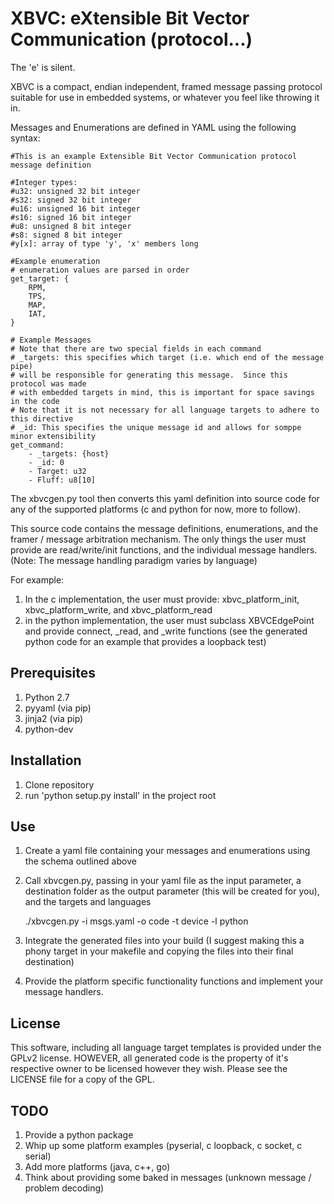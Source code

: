 XBVC: eXtensible Bit Vector Communication (protocol...)
=======================================================

The 'e' is silent.

XBVC is a compact, endian independent, framed message passing protocol
suitable for use in embedded systems, or whatever you feel like
throwing it in.

Messages and Enumerations are defined in YAML using the following
syntax:

	#This is an example Extensible Bit Vector Communication protocol message definition

	#Integer types:
	#u32: unsigned 32 bit integer
	#s32: signed 32 bit integer
	#u16: unsigned 16 bit integer
	#s16: signed 16 bit integer
	#u8: unsigned 8 bit integer
	#s8: signed 8 bit integer
	#y[x]: array of type 'y', 'x' members long

	#Example enumeration
	# enumeration values are parsed in order
	get_target: {
		RPM,
		TPS,
		MAP,
		IAT,
	}

	# Example Messages
	# Note that there are two special fields in each command
	# _targets: this specifies which target (i.e. which end of the message pipe)
	# will be responsible for generating this message.  Since this protocol was made
	# with embedded targets in mind, this is important for space savings in the code
	# Note that it is not necessary for all language targets to adhere to this directive
	# _id: This specifies the unique message id and allows for somppe minor extensibility
	get_command:
		- _targets: {host}
		- _id: 0
		- Target: u32
		- Fluff: u8[10]

The xbvcgen.py tool then converts this yaml definition into source
code for any of the supported platforms (c and python for now, more to
follow).

This source code contains the message definitions, enumerations, and the
framer / message arbitration mechanism.  The only things the user must
provide are read/write/init functions, and the individual message
handlers. (Note: The message handling paradigm varies by language)

For example:

1. In the c implementation, the user must provide: xbvc_platform_init,
   xbvc_platform_write, and xbvc_platform_read
2. in the python implementation, the user must subclass XBVCEdgePoint
   and provide connect, _read, and _write functions (see the generated
   python code for an example that provides a loopback test)

## Prerequisites
1. Python 2.7
2. pyyaml (via pip)
3. jinja2 (via pip)
4. python-dev

## Installation
1. Clone repository
2. run 'python setup.py install' in the project root

## Use
1. Create a yaml file containing your messages and enumerations using
   the schema outlined above
2. Call xbvcgen.py, passing in your yaml file as the input parameter,
   a destination folder as the output parameter (this will be created
   for you), and the targets and languages

	./xbvcgen.py -i msgs.yaml -o code -t device -l python

3. Integrate the generated files into your build (I suggest making
   this a phony target in your makefile and copying the files into
   their final destination)

4. Provide the platform specific functionality functions and implement
   your message handlers.

## License
This software, including all language target templates is provided
under the GPLv2 license.  HOWEVER, all generated code is the property
of it's respective owner to be licensed however they wish.  Please see
the LICENSE file for a copy of the GPL.

## TODO
1. Provide a python package
2. Whip up some platform examples (pyserial, c loopback, c socket, c
   serial)
3. Add more platforms (java, c++, go)
4. Think about providing some baked in messages (unknown message /
   problem decoding)

